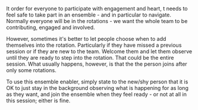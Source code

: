 It order for everyone to participate with engagement and heart, t needs to feel safe to take part in an ensemble - and in particular to navigate. Normally everyone will be in the rotations - we want the whole team to be contributing, engaged and involved.

However, sometimes it's better to let people choose when to add themselves into the rotation. Particularly if they have missed a previous session or if they are new to the team. Welcome them and let them observe until they are ready to step into the rotation. That could be the entire session. What usually happens, however, is that the the person joins after only some rotations.

To use this ensemble enabler, simply state to the new/shy person that it is OK to just stay in the background observing what is happening for as long as they want, and join the ensemble when they feel ready - or not at all in this session; either is fine.
